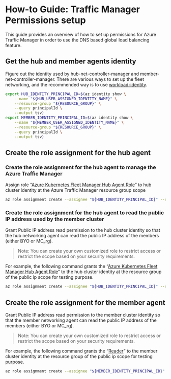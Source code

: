 # How-to Guide: Traffic Manager Permissions setup

This guide provides an overview of how to set up permissions for Azure Traffic Manager in order to use the DNS based global
load balancing feature.

## Get the hub and member agents identity

Figure out the identity used by hub-net-controller-manager and member-net-controller-manager.
There are various ways to set up the fleet networking, and the recommended way is to use [workload-identity](https://learn.microsoft.com/en-us/azure/aks/workload-identity-deploy-cluster).

```bash
export HUB_IDENTITY_PRINCIPAL_ID=$(az identity show \
    --name "${HUB_USER_ASSIGNED_IDENTITY_NAME}" \
    --resource-group "${RESOURCE_GROUP}" \
    --query principalId \
    --output tsv)
export MEMBER_IDENTITY_PRINCIPAL_ID=$(az identity show \
    --name "${MEMBER_USER_ASSIGNED_IDENTITY_NAME}" \
    --resource-group "${RESOURCE_GROUP}" \
    --query principalId \
    --output tsv)
```

## Create the role assignment for the hub agent

### Create the role assignment for the hub agent to manage the Azure Traffic Manager
Assign role “[Azure Kubernetes Fleet Manager Hub Agent Role](https://learn.microsoft.com/en-us/azure/role-based-access-control/built-in-roles/containers#azure-kubernetes-fleet-manager-hub-agent-role)” to hub cluster identity at the Azure Traffic Manager resource group scope
```bash
az role assignment create --assignee "${HUB_IDENTITY_PRINCIPAL_ID}" --role "de2b316d-7a2c-4143-b4cd-c148f6a355a1" --scope "/subscriptions/mySubscriptions/resourceGroups/MyAzureTrafficManagerResourceGroup"
```

### Create the role assignment for the hub agent to read the public IP address used by the member cluster

Grant Public IP address read permission to the hub cluster identity so that the hub networking agent can read the public IP address of the members (either BYO or MC_rg). 

> Note: You can create your own customized role to restrict access or restrict the scope based on your security requirements.

For example, the following command grants the “[Azure Kubernetes Fleet Manager Hub Agent Role](https://learn.microsoft.com/en-us/azure/role-based-access-control/built-in-roles/containers#azure-kubernetes-fleet-manager-hub-agent-role)” to the hub cluster identity at the resource group of the public ip scope for testing purpose.

```bash
az role assignment create --assignee "${HUB_IDENTITY_PRINCIPAL_ID}" --role "de2b316d-7a2c-4143-b4cd-c148f6a355a1" --scope "/subscriptions/mySubscriptions/resourceGroups/MyPIPResourceGroup"
```

## Create the role assignment for the member agent
Grant Public IP address read permission to the member cluster identity so that the member networking agent can read the public IP address of the members (either BYO or MC_rg).

> Note: You can create your own customized role to restrict access or restrict the scope based on your security requirements.

For example, the following command grants the “[Reader](https://learn.microsoft.com/en-us/azure/role-based-access-control/built-in-roles/general#reader)” to the member cluster identity at the resource group of the public ip scope for testing purpose.

```bash
az role assignment create --assignee "${MEMBER_IDENTITY_PRINCIPAL_ID}" --role "acdd72a7-3385-48ef-bd42-f606fba81ae7" --scope "/subscriptions/mySubscriptions/resourceGroups/MyPIPResourceGroup"
```
